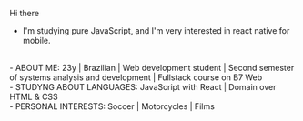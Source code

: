  Hi there

- I'm studying pure JavaScript, and I'm very interested in react native for mobile.
<br>
- ABOUT ME:
23y |
Brazilian |
Web development student |
Second semester of systems analysis and development |
Fullstack course on B7 Web
<br>
- STUDYNG ABOUT LANGUAGES:
JavaScript with React |
Domain over HTML & CSS 
<br>
- PERSONAL INTERESTS:
Soccer | 
Motorcycles |
Films 
